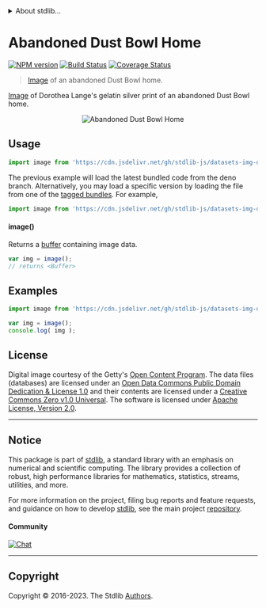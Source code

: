 <!--

@license Apache-2.0

Copyright (c) 2018 The Stdlib Authors.

Licensed under the Apache License, Version 2.0 (the "License");
you may not use this file except in compliance with the License.
You may obtain a copy of the License at

   http://www.apache.org/licenses/LICENSE-2.0

Unless required by applicable law or agreed to in writing, software
distributed under the License is distributed on an "AS IS" BASIS,
WITHOUT WARRANTIES OR CONDITIONS OF ANY KIND, either express or implied.
See the License for the specific language governing permissions and
limitations under the License.

-->


<details>
  <summary>
    About stdlib...
  </summary>
  <p>We believe in a future in which the web is a preferred environment for numerical computation. To help realize this future, we've built stdlib. stdlib is a standard library, with an emphasis on numerical and scientific computation, written in JavaScript (and C) for execution in browsers and in Node.js.</p>
  <p>The library is fully decomposable, being architected in such a way that you can swap out and mix and match APIs and functionality to cater to your exact preferences and use cases.</p>
  <p>When you use stdlib, you can be absolutely certain that you are using the most thorough, rigorous, well-written, studied, documented, tested, measured, and high-quality code out there.</p>
  <p>To join us in bringing numerical computing to the web, get started by checking us out on <a href="https://github.com/stdlib-js/stdlib">GitHub</a>, and please consider <a href="https://opencollective.com/stdlib">financially supporting stdlib</a>. We greatly appreciate your continued support!</p>
</details>

# Abandoned Dust Bowl Home

[![NPM version][npm-image]][npm-url] [![Build Status][test-image]][test-url] [![Coverage Status][coverage-image]][coverage-url] <!-- [![dependencies][dependencies-image]][dependencies-url] -->

> [Image][@lange:1940a] of an abandoned Dust Bowl home.

<section class="intro">

[Image][@lange:1940a] of Dorothea Lange's gelatin silver print of an abandoned Dust Bowl home.

<!-- <image align="center" src="./data/image.jpg" alt="Abandoned Dust Bowl Home"> -->

<div class="image" align="center">
    <img src="https://cdn.jsdelivr.net/gh/stdlib-js/stdlib@c7e19fcdd510fff4f65ee916c785eb79d9b184e1/lib/node_modules/@stdlib/datasets/img-dust-bowl-home/data/image.jpg" alt="Abandoned Dust Bowl Home">
    <br>
</div>

<!-- </image> -->

</section>

<!-- /.intro -->



<section class="usage">

## Usage

```javascript
import image from 'https://cdn.jsdelivr.net/gh/stdlib-js/datasets-img-dust-bowl-home@deno/mod.js';
```
The previous example will load the latest bundled code from the deno branch. Alternatively, you may load a specific version by loading the file from one of the [tagged bundles](https://github.com/stdlib-js/datasets-img-dust-bowl-home/tags). For example,

```javascript
import image from 'https://cdn.jsdelivr.net/gh/stdlib-js/datasets-img-dust-bowl-home@v0.1.0-deno/mod.js';
```

#### image()

Returns a [buffer][@stdlib/buffer/ctor] containing image data.

```javascript
var img = image();
// returns <Buffer>
```

</section>

<!-- /.usage -->

<section class="examples">

<!-- TODO: more creative example. -->

## Examples

<!-- eslint no-undef: "error" -->

```javascript
import image from 'https://cdn.jsdelivr.net/gh/stdlib-js/datasets-img-dust-bowl-home@deno/mod.js';

var img = image();
console.log( img );
```

</section>

<!-- /.examples -->



<!-- <license> -->

## License

Digital image courtesy of the Getty's [Open Content Program][getty-open-content]. The data files (databases) are licensed under an [Open Data Commons Public Domain Dedication & License 1.0][pddl-1.0] and their contents are licensed under a [Creative Commons Zero v1.0 Universal][cc0]. The software is licensed under [Apache License, Version 2.0][apache-license].

<!-- </license> -->

<!-- Section for related `stdlib` packages. Do not manually edit this section, as it is automatically populated. -->

<section class="related">

</section>

<!-- /.related -->

<!-- Section for all links. Make sure to keep an empty line after the `section` element and another before the `/section` close. -->


<section class="main-repo" >

* * *

## Notice

This package is part of [stdlib][stdlib], a standard library with an emphasis on numerical and scientific computing. The library provides a collection of robust, high performance libraries for mathematics, statistics, streams, utilities, and more.

For more information on the project, filing bug reports and feature requests, and guidance on how to develop [stdlib][stdlib], see the main project [repository][stdlib].

#### Community

[![Chat][chat-image]][chat-url]

---

## Copyright

Copyright &copy; 2016-2023. The Stdlib [Authors][stdlib-authors].

</section>

<!-- /.stdlib -->

<!-- Section for all links. Make sure to keep an empty line after the `section` element and another before the `/section` close. -->

<section class="links">

[npm-image]: http://img.shields.io/npm/v/@stdlib/datasets-img-dust-bowl-home.svg
[npm-url]: https://npmjs.org/package/@stdlib/datasets-img-dust-bowl-home

[test-image]: https://github.com/stdlib-js/datasets-img-dust-bowl-home/actions/workflows/test.yml/badge.svg?branch=v0.1.0
[test-url]: https://github.com/stdlib-js/datasets-img-dust-bowl-home/actions/workflows/test.yml?query=branch:v0.1.0

[coverage-image]: https://img.shields.io/codecov/c/github/stdlib-js/datasets-img-dust-bowl-home/main.svg
[coverage-url]: https://codecov.io/github/stdlib-js/datasets-img-dust-bowl-home?branch=main

<!--

[dependencies-image]: https://img.shields.io/david/stdlib-js/datasets-img-dust-bowl-home.svg
[dependencies-url]: https://david-dm.org/stdlib-js/datasets-img-dust-bowl-home/main

-->

[chat-image]: https://img.shields.io/gitter/room/stdlib-js/stdlib.svg
[chat-url]: https://app.gitter.im/#/room/#stdlib-js_stdlib:gitter.im

[stdlib]: https://github.com/stdlib-js/stdlib

[stdlib-authors]: https://github.com/stdlib-js/stdlib/graphs/contributors

[cli-section]: https://github.com/stdlib-js/datasets-img-dust-bowl-home#cli
[cli-url]: https://github.com/stdlib-js/datasets-img-dust-bowl-home/tree/cli
[@stdlib/datasets-img-dust-bowl-home]: https://github.com/stdlib-js/datasets-img-dust-bowl-home/tree/main

[umd]: https://github.com/umdjs/umd
[es-module]: https://developer.mozilla.org/en-US/docs/Web/JavaScript/Guide/Modules

[deno-url]: https://github.com/stdlib-js/datasets-img-dust-bowl-home/tree/deno
[umd-url]: https://github.com/stdlib-js/datasets-img-dust-bowl-home/tree/umd
[esm-url]: https://github.com/stdlib-js/datasets-img-dust-bowl-home/tree/esm
[branches-url]: https://github.com/stdlib-js/datasets-img-dust-bowl-home/blob/main/branches.md

[getty-open-content]: http://www.getty.edu/about/opencontent.html

[pddl-1.0]: http://opendatacommons.org/licenses/pddl/1.0/

[cc0]: https://creativecommons.org/publicdomain/zero/1.0

[apache-license]: https://www.apache.org/licenses/LICENSE-2.0

[@lange:1940a]: http://www.getty.edu/art/collection/objects/128362/dorothea-lange-abandoned-dust-bowl-home-american-about-1935-1940/

[@stdlib/buffer/ctor]: https://github.com/stdlib-js/buffer-ctor/tree/deno

</section>

<!-- /.links -->
